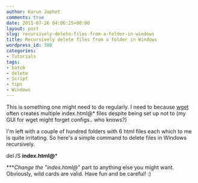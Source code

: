 ```yaml
---
author: Karun Japhet
comments: true
date: 2011-07-26 04:06:25+00:00
layout: post
slug: recursively-delete-files-from-a-folder-in-windows
title: Recursively delete files from a folder in Windows
wordpress_id: 380
categories:
- Tutorials
tags:
- batch
- delete
- Script
- tips
- Windows
---
```


This is something one might need to do regularly. I need to because [wget](http://gnuwin32.sourceforge.net/packages/wget.htm) often creates multiple index.html@* files despite being set up not to (my GUI for wget might forget configs.. who knows?)

I'm left with a couple of hundred folders with 6 html files each which to me is quite irritating. So here's a simple command to delete files in Windows recursively.


del /S **index.html@***


****Change the "index.html@*" part to anything else you might want. Obviously, wild cards are valid. Have fun and be careful! :)
